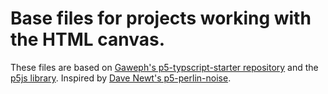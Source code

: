 # Base files for projects working with the HTML canvas.

These files are based on [Gaweph's p5-typscript-starter repository](https://github.com/Gaweph/p5-typescript-starter) and the [p5js library](https://p5js.org/). Inspired by [Dave Newt's p5-perlin-noise](https://davenewt.github.io/p5-perlin-noise/).
